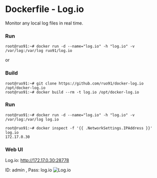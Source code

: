 Dockerfile - Log.io
==============================
Monitor any local log files in real time.

### Run ###
```
root@ruo91:~# docker run -d --name="log.io" -h "log.io" -v /var/log:/var/log ruo91/log.io
```
or

### Build ###
```
root@ruo91:~# git clone https://github.com/ruo91/docker-log.io /opt/docker-log.io
root@ruo91:~# docker build --rm -t log.io /opt/docker-log.io
```

### Run ###
```
root@ruo91:~# docker run -d --name="log.io" -h "log.io" -v /var/log:/var/log log.io
```
```
root@ruo91:~# docker inspect -f '{{ .NetworkSettings.IPAddress }}' log.io
172.17.0.30
```

### Web UI ###
Log.io: http://172.17.0.30:28778

ID: admin , Pass: log.io
![Log.io][1]

[1]: http://cdn.yongbok.net/ruo91/img/log.io/log.io.png
